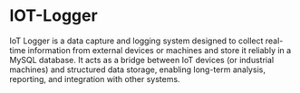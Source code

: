 # IOT-Logger
IoT Logger is a data capture and logging system designed to collect real-time information from external devices or machines and store it reliably in a MySQL database. It acts as a bridge between IoT devices (or industrial machines) and structured data storage, enabling long-term analysis, reporting, and integration with other systems.
